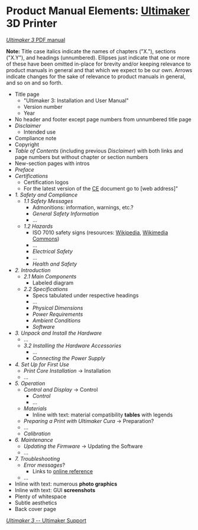 # Product Manual Elements: [Ultimaker](https://ultimaker.com/) 3D Printer

[*Ultimaker 3* PDF manual](https://support.ultimaker.com/hc/en-us/article_attachments/360010836740/Ultimaker_3_manual__En_.pdf)

**Note:** Title case italics indicate the names of chapters ("X."), sections ("X.Y"), and headings (unnumbered). Ellipses just indicate that one or more of these have been omitted in-place for brevity and/or keeping relevance to product manuals in general and that which we expect to be our own. Arrows indicate changes for the sake of relevance to product manuals in general, and so on and so forth.

 -  Title page
     -  "Ultimaker 3: Installation and User Manual"
     -  Version number
     -  Year
 -  No header and footer except page numbers from unnumbered title page
 -  *Disclaimer*
     -  Intended use
 -  Compliance note
 -  Copyright
 -  *Table of Contents* (including previous *Disclaimer*) with both links and page numbers but without chapter or section numbers
 -  New-section pages with intros
 -  *Preface*
 -  *Certifications*
     -  Certification logos
     -  For the latest version of the [CE](https://ec.europa.eu/growth/single-market/ce-marking/) document go to \[web address\]"
 -  *1. Safety and Compliance*
     -  *1.1 Safety Messages*
         -  Admonitions: information, warnings, etc.?
         -  *General Safety Information*
         -  ...
     -  *1.2 Hazards*
         -  ISO 7010 safety signs (resources: [Wikipedia](https://en.wikipedia.org/wiki/ISO_7010), [Wikimedia Commons](https://commons.wikimedia.org/wiki/Category:ISO_7010_safety_signs_(vector_drawings)))
         -  ...
         -  *Electrical Safety*
         -  ...
         -  *Health and Safety*
 -  *2. Introduction*
     -  *2.1 Main Components*
         -  Labeled diagram
     -  *2.2 Specifications*
         -  Specs tabulated under respective headings
         -  ...
         -  *Physical Dimensions*
         -  *Power Requirements*
         -  *Ambient Conditions*
         -  *Software*
 -  *3. Unpack and Install the Hardware*
     -  ...
     -  *3.2 Installing the Hardware Accessories*
         -  ...
         -  *Connecting the Power Supply*
 -  *4. Set Up for First Use*
     -  *Print Core Installation* $\to$ Installation
     -  ...
 -  *5. Operation*
     -  *Control and Display* $\to$ Control
         -  *Control*
         -  ...
     -  *Materials*
         -  Inline with text: material compatibility **tables** with legends
     -  *Preparing a Print with Ultimaker Cura* $\to$ Preparation?
     -  ...
     -  *Calibration*
 -  *6. Maintenance*
     -  *Updating the Firmware* $\to$ Updating the Software
     -  ...
 -  *7. Troubleshooting*
     -  *Error messages*?
         -  Links to [online reference](https://support.ultimaker.com/hc/en-us/sections/360003523739-Error-Messages)
     -  ...
 -  Inline with text: numerous **photo graphics**
 -  Inline with text: GUI **screenshots**
 -  Plenty of whitespace
 -  Subtle aesthetics
 -  Back cover page

[*Ultimaker 3* -- Ultimaker Support](https://support.ultimaker.com/hc/en-us/sections/360003548399-Ultimaker-3)
